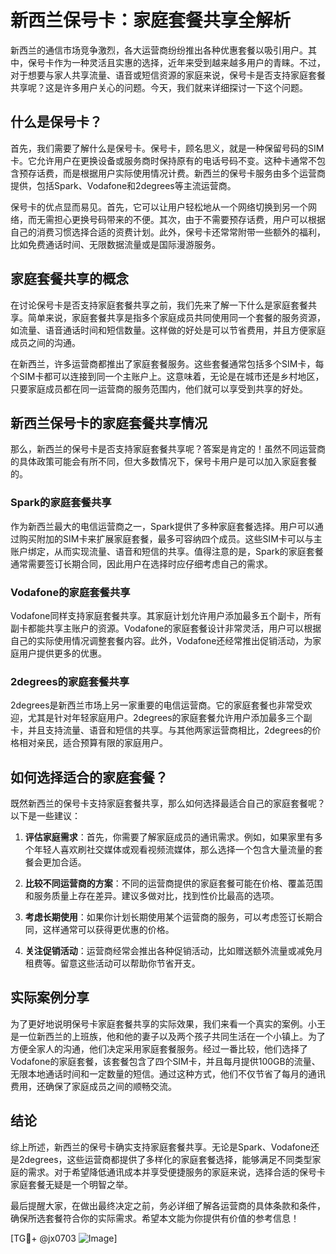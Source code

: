 # 新西兰保号卡：家庭套餐共享全解析

新西兰的通信市场竞争激烈，各大运营商纷纷推出各种优惠套餐以吸引用户。其中，保号卡作为一种灵活且实惠的选择，近年来受到越来越多用户的青睐。不过，对于想要与家人共享流量、语音或短信资源的家庭来说，保号卡是否支持家庭套餐共享呢？这是许多用户关心的问题。今天，我们就来详细探讨一下这个问题。

## 什么是保号卡？

首先，我们需要了解什么是保号卡。保号卡，顾名思义，就是一种保留号码的SIM卡。它允许用户在更换设备或服务商时保持原有的电话号码不变。这种卡通常不包含预存话费，而是根据用户实际使用情况计费。新西兰的保号卡服务由多个运营商提供，包括Spark、Vodafone和2degrees等主流运营商。

保号卡的优点显而易见。首先，它可以让用户轻松地从一个网络切换到另一个网络，而无需担心更换号码带来的不便。其次，由于不需要预存话费，用户可以根据自己的消费习惯选择合适的资费计划。此外，保号卡还常常附带一些额外的福利，比如免费通话时间、无限数据流量或是国际漫游服务。

## 家庭套餐共享的概念

在讨论保号卡是否支持家庭套餐共享之前，我们先来了解一下什么是家庭套餐共享。简单来说，家庭套餐共享是指多个家庭成员共同使用同一个套餐的服务资源，如流量、语音通话时间和短信数量。这样做的好处是可以节省费用，并且方便家庭成员之间的沟通。

在新西兰，许多运营商都推出了家庭套餐服务。这些套餐通常包括多个SIM卡，每个SIM卡都可以连接到同一个主账户上。这意味着，无论是在城市还是乡村地区，只要家庭成员都在同一运营商的服务范围内，他们就可以享受到共享的好处。

## 新西兰保号卡的家庭套餐共享情况

那么，新西兰的保号卡是否支持家庭套餐共享呢？答案是肯定的！虽然不同运营商的具体政策可能会有所不同，但大多数情况下，保号卡用户是可以加入家庭套餐的。

### Spark的家庭套餐共享

作为新西兰最大的电信运营商之一，Spark提供了多种家庭套餐选择。用户可以通过购买附加的SIM卡来扩展家庭套餐，最多可容纳四个成员。这些SIM卡可以与主账户绑定，从而实现流量、语音和短信的共享。值得注意的是，Spark的家庭套餐通常需要签订长期合同，因此用户在选择时应仔细考虑自己的需求。

### Vodafone的家庭套餐共享

Vodafone同样支持家庭套餐共享。其家庭计划允许用户添加最多五个副卡，所有副卡都能共享主账户的资源。Vodafone的家庭套餐设计非常灵活，用户可以根据自己的实际使用情况调整套餐内容。此外，Vodafone还经常推出促销活动，为家庭用户提供更多的优惠。

### 2degrees的家庭套餐共享

2degrees是新西兰市场上另一家重要的电信运营商。它的家庭套餐也非常受欢迎，尤其是针对年轻家庭用户。2degrees的家庭套餐允许用户添加最多三个副卡，并且支持流量、语音和短信的共享。与其他两家运营商相比，2degrees的价格相对亲民，适合预算有限的家庭用户。

## 如何选择适合的家庭套餐？

既然新西兰的保号卡支持家庭套餐共享，那么如何选择最适合自己的家庭套餐呢？以下是一些建议：

1. **评估家庭需求**：首先，你需要了解家庭成员的通讯需求。例如，如果家里有多个年轻人喜欢刷社交媒体或观看视频流媒体，那么选择一个包含大量流量的套餐会更加合适。

2. **比较不同运营商的方案**：不同的运营商提供的家庭套餐可能在价格、覆盖范围和服务质量上存在差异。建议多做对比，找到性价比最高的选项。

3. **考虑长期使用**：如果你计划长期使用某个运营商的服务，可以考虑签订长期合同，这样通常可以获得更优惠的价格。

4. **关注促销活动**：运营商经常会推出各种促销活动，比如赠送额外流量或减免月租费等。留意这些活动可以帮助你节省开支。

## 实际案例分享

为了更好地说明保号卡家庭套餐共享的实际效果，我们来看一个真实的案例。小王是一位新西兰的上班族，他和他的妻子以及两个孩子共同生活在一个小镇上。为了方便全家人的沟通，他们决定采用家庭套餐服务。经过一番比较，他们选择了Vodafone的家庭套餐，该套餐包含了四个SIM卡，并且每月提供100GB的流量、无限本地通话时间和一定数量的短信。通过这种方式，他们不仅节省了每月的通讯费用，还确保了家庭成员之间的顺畅交流。

## 结论

综上所述，新西兰的保号卡确实支持家庭套餐共享。无论是Spark、Vodafone还是2degrees，这些运营商都提供了多样化的家庭套餐选择，能够满足不同类型家庭的需求。对于希望降低通讯成本并享受便捷服务的家庭来说，选择合适的保号卡家庭套餐无疑是一个明智之举。

最后提醒大家，在做出最终决定之前，务必详细了解各运营商的具体条款和条件，确保所选套餐符合你的实际需求。希望本文能为你提供有价值的参考信息！

[TG💪+ @jx0703 ![Image](https://github.com/user-attachments/assets/dbca1d08-cadb-493c-b0ec-ad6f7a83f270)]